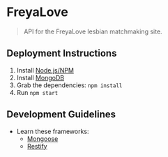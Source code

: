 # FreyaLove

> API for the FreyaLove lesbian matchmaking site.

## Deployment Instructions

1. Install [Node.js/NPM](http://nodejs.org/)
1. Install [MongoDB](http://www.mongodb.org/)
1. Grab the dependencies: `npm install`
1. Run `npm start`

## Development Guidelines

- Learn these frameworks:
  - [Mongoose](http://mongoosejs.com/)
  - [Restify](http://mcavage.github.com/node-restify/)
